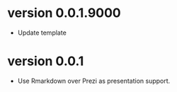 # version 0.0.1.9000


* Update template

# version 0.0.1

* Use Rmarkdown over Prezi as presentation support.